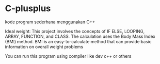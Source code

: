 # C-plusplus
kode program sederhana menggunakan  C++

Ideal weight:
This project involves the concepts of IF ELSE, LOOPING, ARRAY, FUNCTION, and CLASS. The calculation uses the Body Mass Index (BMI) method.
BMI is an easy-to-calculate method that can provide basic information on overall weight problems

You can run this program using compiler like dev c++ or others
